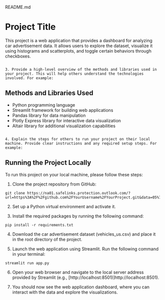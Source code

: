 README.md
# Project Title

This project is a web application that provides a dashboard for analyzing car advertisement data. It allows users to explore the dataset, visualize it using histograms and scatterplots, and toggle certain behaviors through checkboxes.
```

3. Provide a high-level overview of the methods and libraries used in your project. This will help others understand the technologies involved. For example:

```
## Methods and Libraries Used

- Python programming language
- Streamlit framework for building web applications
- Pandas library for data manipulation
- Plotly Express library for interactive data visualization
- Altair library for additional visualization capabilities
```

4. Explain the steps for others to run your project on their local machine. Provide clear instructions and any required setup steps. For example:

```
## Running the Project Locally

To run this project on your local machine, please follow these steps:

1. Clone the project repository from GitHub:

```
git clone https://na01.safelinks.protection.outlook.com/?url=https%3A%2F%2Fgithub.com%2FYourUsername%2FYourProject.git&data=05%7C01%7C%7Cf9d1a73c1c1d47a0cdf108dbc7651f65%7C84df9e7fe9f640afb435aaaaaaaaaaaa%7C1%7C0%7C638323009362882470%7CUnknown%7CTWFpbGZsb3d8eyJWIjoiMC4wLjAwMDAiLCJQIjoiV2luMzIiLCJBTiI6Ik1haWwiLCJXVCI6Mn0%3D%7C3000%7C%7C%7C&sdata=7PyvN7n2kExHj7eEu8zM2DBpaI5uD3SFMEFRPDWy2K4%3D&reserved=0
```

2. Set up a Python virtual environment and activate it.

3. Install the required packages by running the following command:

```
pip install -r requirements.txt
```

4. Download the car advertisement dataset (vehicles_us.csv) and place it in the root directory of the project.

5. Launch the web application using Streamlit. Run the following command in your terminal:

```
streamlit run app.py
```

6. Open your web browser and navigate to the local server address provided by Streamlit (e.g., [http://localhost:8501)]http://localhost:8501).

7. You should now see the web application dashboard, where you can interact with the data and explore the visualizations.
```